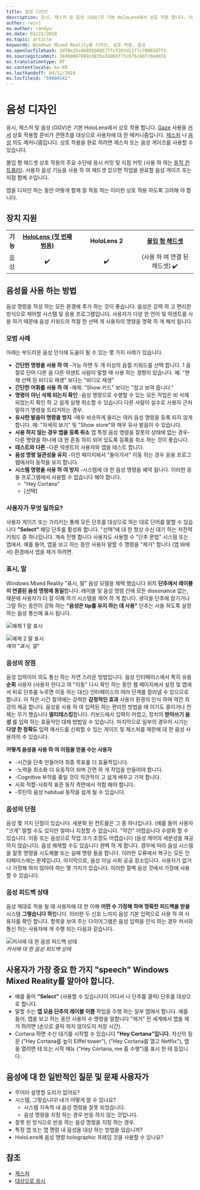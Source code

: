 ```yaml
---
title: 음성 디자인
description: 응시, 제스처 및 음성 (GGV)은 기본 HoloLens에서 상호 작용 합니다. 이 문서에서는 음성 디자인 상세한 지침을 제공합니다.
author: rwinj
ms.author: randyw
ms.date: 03/21/2018
ms.topic: article
keywords: Windows Mixed Reality를 디자인, 상호 작용, 음성
ms.openlocfilehash: 2df0e15c66891b08577fcf203d11f7c7008247f1
ms.sourcegitcommit: 384b0087899cd835a3a965f75c6f6c607c9edd1b
ms.translationtype: MT
ms.contentlocale: ko-KR
ms.lasthandoff: 04/12/2019
ms.locfileid: "59604142"
---
```

# <a name="voice-design"></a>음성 디자인

응시, 제스처 및 음성 (GGV)은 기본 HoloLens에서 상호 작용 합니다. [Gaze](gaze.md) 사용을 [커서](cursors.md) 상호 작용할 준비가 콘텐츠를 대상으로 사용자에 대 한 메커니즘입니다. [제스처](gestures.md) 나 [음성](voice-input.md) 의도 메커니즘입니다. 상호 작용을 완료 하려면 제스처 또는 음성 게이즈를 사용할 수 있습니다.

몰입 형 헤드셋 상호 작용의 주요 수단에 응시 커밋 및 지점 커밋 (사용 하 여는 [동작 컨트롤러](motion-controllers.md)). 사용자 음성 기능을 사용 하 여 헤드셋 있으면 작업을 완료할 음성 게이즈 또는 지점 함께 수입니다.

앱을 디자인 하는 동안 어떻게 함께 잘 작동 하는 이러한 상호 작용 하도록 고려해 야 합니다.

## <a name="device-support"></a>장치 지원

<table>
<tr>
<th>기능</th><th style="width:150px"> <a href="hololens-hardware-details.md">HoloLens (첫 번째 범용)</a></th><th style="width:150px">HoloLens 2</th><th style="width:150px"> <a href="immersive-headset-hardware-details.md">몰입 형 헤드셋</a></th>
</tr><tr>
<td> 음성</td><td style="text-align: center;"> ✔️</td><td style="text-align: center;"> ✔️</td><td style="text-align: center;"> (사용 하 여 연결 된 헤드셋) ✔️</td>
</tr>
</table>



## <a name="how-to-use-voice"></a>음성을 사용 하는 방법

음성 명령을 작성 하는 모든 환경에 추가 하는 것이 좋습니다. 음성은 강력 하 고 편리한 방식으로 제어할 시스템 및 응용 프로그램입니다. 사용자가 다양 한 언어 및 악센트를 사용 하기 때문에 음성 키워드의 적절 한 선택 게 사용자의 명령을 명확 하 게 해석 됩니다.

### <a name="best-practices"></a>모범 사례

아래는 부드러운 음성 인식에 도움이 될 수 있는 몇 가지 사례가 있습니다.
* **간단한 명령을 사용 하 여** -가능 하면 두 개 이상의 음절 키워드를 선택 합니다. 1 음절로 단어 다른 음 다른 악센트 사람이 말할 때 사용 하는 경향이 있습니다. 예: "현재 선택 된 비디오 재생" 보다는 "비디오 재생"
* **간단한 어휘를 사용 하 여** -예제: "Show 카드" 보다는 "참고 보여 줍니다."
* **명령이 아닌 삭제 되는지 확인** -음성 명령으로 수행할 수 있는 모든 작업은 비 삭제 되었는지 확인 하 고 쉽게 실행 취소할 수 있습니다 다른 사람이 실수로 사용자 근처 말하기 명령을 트리거하는 경우.
* **유사한 발음이 명령을 방지** -매우 비슷하게 들리는 여러 음성 명령을 등록 되지 않게 합니다. 예: "자세히 보기" 및 "Show store"와 매우 유사 발음이 수 있습니다.
* **사용 하지 않는 경우 앱을 등록 취소** 앱 특정 음성 명령을 잘못의 상태에 없는 경우-다른 명령을 하나에 대 한 혼동 하지 되어 있도록 등록을 취소 하는 것이 좋습니다.
* **테스트와 다른** -다른 악센트의 사용자와 앱을 테스트 합니다.
* **음성 명령 일관성을 유지** -이전 페이지에서 "돌아가서" 이동 하는 경우 응용 프로그램에서이 동작을 유지 합니다.
* **시스템 명령을 사용 하 여 방지** -시스템에 대 한 음성 명령을 예약 됩니다. 이러한 응용 프로그램에서 사용할 수 없습니다 해야 합니다.
   * "Hey Cortana"
   * [선택]

### <a name="what-users-can-say"></a>사용자가 무엇 일까요?

사용자 게이즈 또는 가리키는 통해 모든 단추를 대상으로 하는 대로 단어를 말할 수 있습니다 **"Select"** 해당 단추를 활성화 합니다. "선택"에 대 한 항상 수신 대기 하는 저전력 키워드 중 하나입니다. 계속 진행 합니다 사용자도 사용할 수 "단추 문법" 시스템 또는 앱에서. 예를 들어, 앱을 보고 하는 동안 사용자 말할 수 명령을 "제거" 합니다 (앱 바에서) 환경에서 앱을 제거 하려면.

### <a name="see-it-say-it"></a>표시, 말

Windows Mixed Reality "표시, 말" 음성 모델을 채택 했습니다 위치 **단추에서 레이블이 연결된 음성 명령에 동일**합니다. 레이블 및 음성 명령 간에 모든 dissonance 없는, 때문에 사용자가 더 잘 이해 하기 시스템을 제어 하 게 합니다. 생각을 단추에 잠기거나 그럴 하는 동안이 강화 하는 **"음성은 tip를 유지 하는 데 사용"** 단추는 사용 하도록 설정 하는 음성 통신에 표시 됩니다.

![예제 1 말 표시](images/voice-seeitsayit1-640px.jpg)

![예제 2 말 표시](images/voice-seeitsayit2-640px.jpg)<br>
*예의 "표시, 말"*

### <a name="voices-strengths"></a>음성의 장점

음성 입력이이 의도 통신 하는 자연 스러운 방법입니다. 음성 인터페이스에서 특히 유용 **순회** 사용자 (사용자 한다고 여 "이동" 다시 확인 하는 동안 웹 페이지에서 설정 및 앱에서 뒤로 단추를 누르면 이동 하는 대신) 인터페이스의 여러 단계를 잘라낼 수 있으므로 합니다. 이 작은 시간 절약에는 강력한 **감정적인 효과** 사용자 환경의 인식 하며 약간 최강의 제공 합니다. 음성을 사용 하 여 입력된 하는 편리한 방법을 때 이기도 중이거나 전체는 무기 했습니다 **멀티태스킹**합니다. 키보드에서 입력이 어렵고, 장치의 **받아쓰기 음성** 를 입력 하는 효율적인 대체 방법일 수 있습니다. 마지막으로 일부의 경우이 시기는 **다양 한 정확도** 입력 메서드를 신뢰할 수 있는 게이즈 및 제스처를 제한에 대 한 음성 사용자의 수 있습니다.

**어떻게 음성을 사용 하 여 이점을 얻을 수는 사용자**
* -시간을 단축 만들어야 최종 목표를 더 효율적입니다.
* -노력을 최소화 더 유동적이 되며 간편 하 게 작업을 만들어야 합니다.
* -Cognitive 부하를 줄일 것이 직관적이 고 쉽게 배우고 기억 합니다.
* 사회 적합-사회적 표준 동작 측면에서 적합 해야 합니다.
* -루틴의 음성 habitual 동작을 쉽게 될 수 있습니다.

### <a name="voices-weaknesses"></a>음성의 단점

음성 몇 가지 단점이 있습니다. 세분화 된 컨트롤은 그 중 하나입니다. (예를 들어 사용자 "크게" 말할 수도 있지만 얼마나 지정할 수 없습니다. "약간" 어렵습니다 수량화 할 수 있습니다. 이동 또는 음성으로 작업 크기 조정도 어렵습니다 (음성 제어의 세분성을 제공 하지 않습니다). 음성 해제할 수도 있습니다 완벽 하 게 합니다. 경우에 따라 음성 시스템을 잘못 명령을 시도해볼 또는 실패 명령 들을 합니다. 이러한 오류에서 복구는 모든 인터페이스에는 문제입니다. 마지막으로, 음성 아닐 사회 공공 장소입니다. 사용자가 없거나 가정해 하지 않아야 하는 몇 가지가 있습니다. 이러한 절벽 음성 것에서 가장에 사용할 수 있습니다.

### <a name="voice-feedback-states"></a>음성 피드백 상태

음성 제대로 적용 될 때 사용자에 대 한 이해 **어떤 수 가정해 하며 명확한 피드백을 받을** 시스템 **그렇습니다 하**합니다. 이러한 두 신호 느끼지 음성 기본 입력으로 사용 하 여 사용자를 확인 합니다. 항목을 보여 주는 다이어그램은 음성 입력을 인식 하는 경우 커서와 통신 하는 사용자에 게 수행 되는 다음과 같습니다.

![커서에 대 한 음성 피드백 상태](images/voicefeedbackstates.png)<br>
*커서에 대 한 음성 피드백 상태*

## <a name="top-things-users-should-know-about-speech-on-windows-mixed-reality"></a>사용자가 가장 중요 한 가지 "speech" Windows Mixed Reality를 알아야 합니다.
* 예를 들어 **"Select"** (사용할 수 있습니다이 어디서 나 단추를 클릭) 단추를 대상으로 합니다.
* 말할 수는 **앱 모음 단추의 레이블 이름** 작업을 수행 하는 일부 앱에서 합니다. 예를 들어, 앱을 보고 하는 동안 사용자 수 명령을 말합니다 "제거" 전 세계에서 앱을 제거 하려면 (손으로 클릭 하지 않아도이 저장 시간).
* Cortana 하면 수신 대기를 시작할 수 있습니다 **"Hey Cortana"입니다.** 자신의 질문 ("Hey Cortana를 높이 Eiffel tower"), ("Hey Cortana를 열고 Netflix"), 앱을 열려면 테 또는 시작 메뉴 ("Hey Cortana, me 홈 수행")를 표시 한 테 등입니다.

## <a name="common-questions-and-concerns-users-have-about-voice"></a>음성에 대 한 일반적인 질문 및 문제 사용자가
* 무어라 설명할 도리가 없어요?
* 시스템, 그렇습니다! 내가 어떻게 알 수 있나요?
   * 시스템 지속적 내 음성 명령을 잘못 되었습니다.
   * 음성 명령을 지정 하는 경우 반응 하지 않는 것입니다.
* 잘못 된 방식으로 반응 하는 음성 명령을 지정 하는 경우.
* 특정 앱 또는 앱 명령 내 음성을 대상 하는 방법을 있습니까?
* HoloLens에 음성 명령 holographic 프레임 것을 사용할 수 있나요?

## <a name="see-also"></a>참조
* [제스처](gestures.md)
* [대상으로 응시](gaze-targeting.md)
